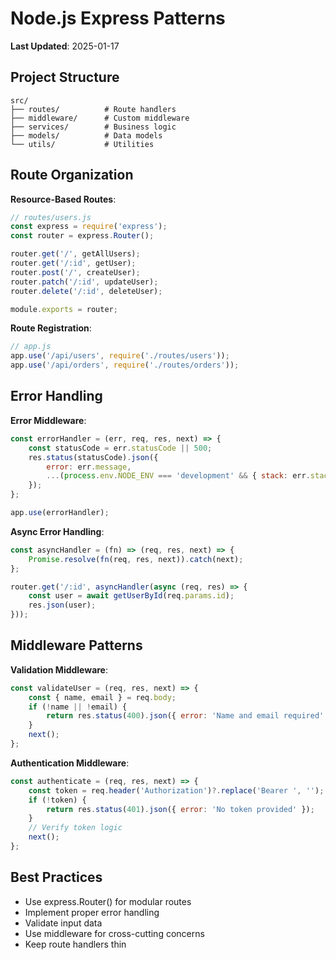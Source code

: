 # Node.js Express Patterns

**Last Updated**: 2025-01-17

## Project Structure
```
src/
├── routes/          # Route handlers
├── middleware/      # Custom middleware
├── services/        # Business logic
├── models/          # Data models
└── utils/           # Utilities
```

## Route Organization

**Resource-Based Routes**:
```javascript
// routes/users.js
const express = require('express');
const router = express.Router();

router.get('/', getAllUsers);
router.get('/:id', getUser);
router.post('/', createUser);
router.patch('/:id', updateUser);
router.delete('/:id', deleteUser);

module.exports = router;
```

**Route Registration**:
```javascript
// app.js
app.use('/api/users', require('./routes/users'));
app.use('/api/orders', require('./routes/orders'));
```

## Error Handling

**Error Middleware**:
```javascript
const errorHandler = (err, req, res, next) => {
    const statusCode = err.statusCode || 500;
    res.status(statusCode).json({
        error: err.message,
        ...(process.env.NODE_ENV === 'development' && { stack: err.stack })
    });
};

app.use(errorHandler);
```

**Async Error Handling**:
```javascript
const asyncHandler = (fn) => (req, res, next) => {
    Promise.resolve(fn(req, res, next)).catch(next);
};

router.get('/:id', asyncHandler(async (req, res) => {
    const user = await getUserById(req.params.id);
    res.json(user);
}));
```

## Middleware Patterns

**Validation Middleware**:
```javascript
const validateUser = (req, res, next) => {
    const { name, email } = req.body;
    if (!name || !email) {
        return res.status(400).json({ error: 'Name and email required' });
    }
    next();
};
```

**Authentication Middleware**:
```javascript
const authenticate = (req, res, next) => {
    const token = req.header('Authorization')?.replace('Bearer ', '');
    if (!token) {
        return res.status(401).json({ error: 'No token provided' });
    }
    // Verify token logic
    next();
};
```

## Best Practices
- Use express.Router() for modular routes
- Implement proper error handling
- Validate input data
- Use middleware for cross-cutting concerns
- Keep route handlers thin